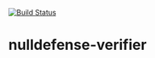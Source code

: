 [![Build Status](https://travis-ci.org/besmart-mobile/nulldefence-verifier.svg?branch=master)](https://travis-ci.org/besmart-mobile/nulldefence-verifier)
# nulldefense-verifier

